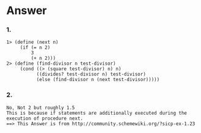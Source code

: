 # Answer

### 1.
    1> (define (next n)
         (if (= n 2)
             3
             (+ n 2)))
    2> (define (find-divisor n test-divisor)
         (cond ((> (square test-divisor) n) n)
               ((divides? test-divisor n) test-divisor)
               (else (find-divisor n (next test-divisor)))))

### 2.
    No, Not 2 but roughly 1.5
    This is because if statements are additionally executed during the execution of procedure next.
    ==> This Answer is from http://community.schemewiki.org/?sicp-ex-1.23